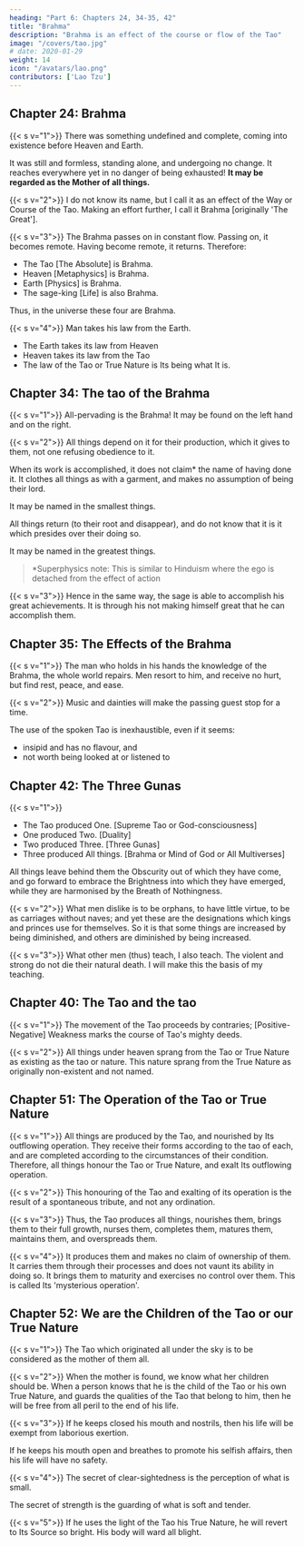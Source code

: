 ```yaml
---
heading: "Part 6: Chapters 24, 34-35, 42"
title: "Brahma"
description: "Brahma is an effect of the course or flow of the Tao"
image: "/covers/tao.jpg"
# date: 2020-01-29
weight: 14
icon: "/avatars/lao.png"
contributors: ['Lao Tzu']
---
```




## Chapter 24: Brahma

{{< s v="1">}} There was something undefined and complete, coming into existence before Heaven and Earth. 

It was still and formless, standing alone, and undergoing no change. It reaches everywhere yet in no danger of being exhausted! **It may be regarded as the Mother of all things.**


{{< s v="2">}} I do not know its name, but I call it as an effect of the Way or Course of the Tao. Making an effort further, I call it Brahma [originally 'The Great'].


{{< s v="3">}} <!-- Great, --> The Brahma passes on in constant flow. Passing on, it becomes remote.  Having become remote, it returns. Therefore:

<!-- Therefore the Tao is great; 
Heaven is great; 
Earth is great;
The (sage) king is also great.  -->
- The Tao [The Absolute] is Brahma. 
- Heaven [Metaphysics] is Brahma.
- Earth [Physics] is Brahma.
- The sage-king [Life] is also Brahma.

Thus, in the universe these four are Brahma.


{{< s v="4">}} Man takes his law from the Earth.
- The Earth takes its law from Heaven
- Heaven takes its law from the Tao
- The law of the Tao or True Nature is Its being what It is.



## Chapter 34: The tao of the Brahma


{{< s v="1">}} All-pervading is the Brahma! <!-- Great Tao! -->  It may be found on the left hand and on the right.


{{< s v="2">}} All things depend on it for their production, which it gives to them, not one refusing obedience to it.

When its work is accomplished, it does not claim* the name of having done it. It clothes all things as with a garment, and makes no assumption of being their lord. 

It may be named in the smallest things. 

All things return (to their root and disappear), and do not know that it is it which presides over their doing so. 

It may be named in the greatest things.

> *Superphysics note: This is similar to Hinduism where the ego is detached from the effect of action


{{< s v="3">}} Hence in the same way, the sage is able to accomplish his great achievements. It is through his not making himself great that he can accomplish them.



## Chapter 35: The Effects of the Brahma

{{< s v="1">}} The man who holds in his hands the knowledge of the Brahma<!-- Great Image (of the invisible Tao) -->, the whole world repairs. Men resort to him, and receive no hurt, but find rest, peace, and ease.


{{< s v="2">}} Music and dainties will make the passing guest stop for a time. 

The use of the spoken Tao is inexhaustible, even if it <!-- But though the Tao as it comes from the mouth, --> seems:
- insipid and has no flavour, and 
- not worth being looked at or listened to



## Chapter 42: The Three Gunas

{{< s v="1">}}
- The Tao produced One. [Supreme Tao or God-consciousness]
- One produced Two. [Duality]
- Two produced Three. [Three Gunas]
- Three produced All things. [Brahma or Mind of God or All Multiverses] 

All things leave behind them the Obscurity out of which they have come, and go forward to embrace the Brightness into which they have emerged, while they are harmonised by the Breath of Nothingness.


{{< s v="2">}} What men dislike is to be orphans, to have little virtue, to be as carriages without naves; and yet these are the designations which kings and princes use for themselves. So it is that some things are increased by being diminished, and others are diminished by being increased.



{{< s v="3">}} What other men (thus) teach, I also teach. The violent and strong do not die their natural death. I will make this the basis of my teaching.



## Chapter 40: The Tao and the tao

{{< s v="1">}} The movement of the Tao proceeds by contraries; [Positive-Negative]
Weakness marks the course of Tao's mighty deeds.


{{< s v="2">}} All things under heaven sprang from the Tao or True Nature as existing as the tao or nature. This nature sprang from the True Nature as originally non-existent and not named.



## Chapter 51: The Operation of the Tao or True Nature

{{< s v="1">}} All things are produced by the Tao, and nourished by Its outflowing operation. They receive their forms according to the tao of each, and are completed according to the circumstances of their condition. Therefore, all things honour the Tao or True Nature, and exalt Its outflowing operation.


{{< s v="2">}} This honouring of the Tao and exalting of its operation is the result of a spontaneous tribute, and not any ordination.


{{< s v="3">}} Thus, the Tao produces all things, nourishes them, brings them to their full growth, nurses them, completes them, matures them, maintains them, and overspreads them.


{{< s v="4">}} It produces them and makes no claim of ownership of them. It carries them through their processes and does not vaunt its ability in doing so. It brings them to maturity and exercises no control over them. This is called Its 'mysterious operation'.


## Chapter 52: We are the Children of the Tao or our True Nature

{{< s v="1">}} The Tao which originated all under the sky is to be considered as the mother of them all.


{{< s v="2">}} When the mother is found, we know what her children should be. When a person knows that he is the child of the Tao or his own True Nature, and guards the qualities of the Tao that belong to him, then he will be free from all peril to the end of his life.


{{< s v="3">}} If he keeps closed his mouth and nostrils, then his life will be exempt from laborious exertion. 

If he keeps his mouth open and breathes to promote his selfish affairs, then his life will have no safety.


{{< s v="4">}} The secret of clear-sightedness is the perception of what is small. 
 
The secret of strength is the guarding of what is soft and tender.


{{< s v="5">}} If he uses the light of the Tao his True Nature, he will revert to Its Source so bright. His body will ward all blight.
<!-- And hides the unchanging from men's sight. -->
